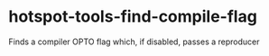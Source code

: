 # hotspot-tools-find-compile-flag
Finds a compiler OPTO flag which, if disabled, passes a reproducer
